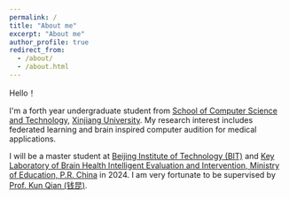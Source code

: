 ```yaml
---
permalink: /
title: "About me"
excerpt: "About me"
author_profile: true
redirect_from: 
  - /about/
  - /about.html
---
```


Hello！

I'm a forth year undergraduate student from [School of Computer Science and Technology](https://it.xju.edu.cn/), [Xinjiang University](https://www.xju.edu.cn/). My research interest includes federated learning and brain inspired computer audition for medical applications. 

I will be a master student at [Beijing Institute of Technology (BIT)](https://www.bit.edu.cn/) and [Key Laboratory of Brain Health Intelligent Evaluation and Intervention, Ministry of Education, P.R. China](https://bhe-lab.org/) in 2024. I am very fortunate to be supervised by [Prof. Kun Qian (钱昆)](https://eecsqian.com/). 


